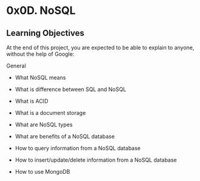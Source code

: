 # 0x0D. NoSQL

## Learning Objectives

At the end of this project, you are expected to be able to explain to anyone, without the help of Google:

General

* What NoSQL means

* What is difference between SQL and NoSQL

* What is ACID

* What is a document storage

* What are NoSQL types

* What are benefits of a NoSQL database

* How to query information from a NoSQL database

* How to insert/update/delete information from a NoSQL database

* How to use MongoDB
